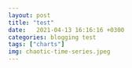 ```yaml
---
layout: post
title: "test"
date:   2021-04-13 16:16:16 +0300
categories: blogging test
tags: ["charts"]
img: chaotic-time-series.jpeg
---
```

